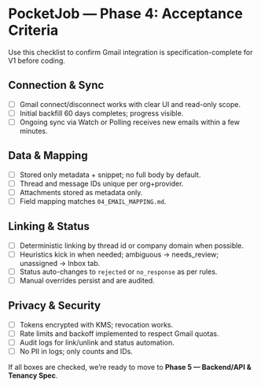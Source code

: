 
# PocketJob — Phase 4: Acceptance Criteria

Use this checklist to confirm Gmail integration is specification-complete for V1 before coding.

## Connection & Sync
- [ ] Gmail connect/disconnect works with clear UI and read-only scope.
- [ ] Initial backfill 60 days completes; progress visible.
- [ ] Ongoing sync via Watch or Polling receives new emails within a few minutes.

## Data & Mapping
- [ ] Stored only metadata + snippet; no full body by default.
- [ ] Thread and message IDs unique per org+provider.
- [ ] Attachments stored as metadata only.
- [ ] Field mapping matches `04_EMAIL_MAPPING.md`.

## Linking & Status
- [ ] Deterministic linking by thread id or company domain when possible.
- [ ] Heuristics kick in when needed; ambiguous → needs_review; unassigned → Inbox tab.
- [ ] Status auto-changes to `rejected` or `no_response` as per rules.
- [ ] Manual overrides persist and are audited.

## Privacy & Security
- [ ] Tokens encrypted with KMS; revocation works.
- [ ] Rate limits and backoff implemented to respect Gmail quotas.
- [ ] Audit logs for link/unlink and status automation.
- [ ] No PII in logs; only counts and IDs.

If all boxes are checked, we’re ready to move to **Phase 5 — Backend/API & Tenancy Spec**.

